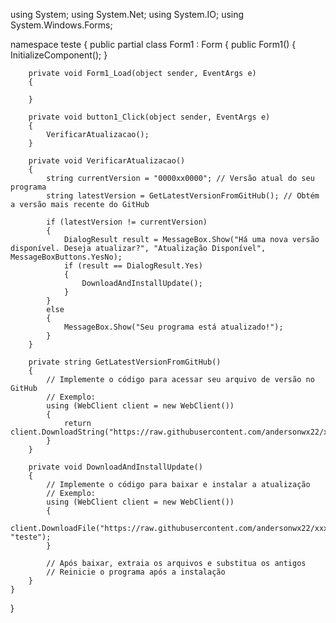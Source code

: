using System;
using System.Net;
using System.IO;
using System.Windows.Forms;

namespace teste
{
    public partial class Form1 : Form
    {
        public Form1()
        {
            InitializeComponent();
        }

        private void Form1_Load(object sender, EventArgs e)
        {

        }

        private void button1_Click(object sender, EventArgs e)
        {
            VerificarAtualizacao();
        }

        private void VerificarAtualizacao()
        {
            string currentVersion = "0000xx0000"; // Versão atual do seu programa
            string latestVersion = GetLatestVersionFromGitHub(); // Obtém a versão mais recente do GitHub

            if (latestVersion != currentVersion)
            {
                DialogResult result = MessageBox.Show("Há uma nova versão disponível. Deseja atualizar?", "Atualização Disponível", MessageBoxButtons.YesNo);
                if (result == DialogResult.Yes)
                {
                    DownloadAndInstallUpdate();
                }
            }
            else
            {
                MessageBox.Show("Seu programa está atualizado!");
            }
        }

        private string GetLatestVersionFromGitHub()
        {
            // Implemente o código para acessar seu arquivo de versão no GitHub
            // Exemplo:
            using (WebClient client = new WebClient())
            {
                return client.DownloadString("https://raw.githubusercontent.com/andersonwx22/xxxbb/main/README.md");
            }
        }

        private void DownloadAndInstallUpdate()
        {
            // Implemente o código para baixar e instalar a atualização
            // Exemplo:
            using (WebClient client = new WebClient())
            {
                client.DownloadFile("https://raw.githubusercontent.com/andersonwx22/xxxbb/main/README.md", "teste");
            }

            // Após baixar, extraia os arquivos e substitua os antigos
            // Reinicie o programa após a instalação
        }
    }
}
